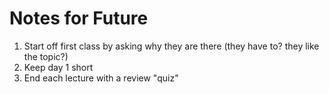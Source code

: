 # Notes for Future

1. Start off first class by asking why they are there (they have to? they like the topic?)
2. Keep day 1 short
3. End each lecture with a review "quiz"
